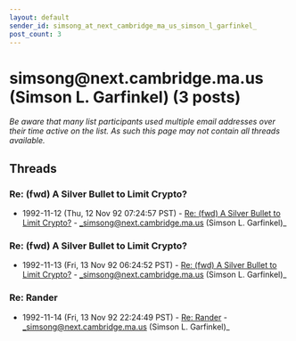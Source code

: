 ```yaml
---
layout: default
sender_id: simsong_at_next_cambridge_ma_us_simson_l_garfinkel_
post_count: 3
---
```


# simsong<span>@</span>next.cambridge.ma.us (Simson L. Garfinkel) (3 posts)

_Be aware that many list participants used multiple email addresses over their time active on the list. As such this page may not contain all threads available._

## Threads

### Re: (fwd) A Silver Bullet to Limit Crypto?
+ 1992-11-12 (Thu, 12 Nov 92 07:24:57 PST) - [Re: (fwd) A Silver Bullet to Limit Crypto?](/archive/1992/11/e2ff09f54c95f1e342225a9d808dc1c14607d0b260f376c4e583dbe5b4e286d3) - _simsong@next.cambridge.ma.us (Simson L. Garfinkel)_

### Re: (fwd) A Silver Bullet to Limit Crypto?
+ 1992-11-13 (Fri, 13 Nov 92 06:24:52 PST) - [Re: (fwd) A Silver Bullet to Limit Crypto?](/archive/1992/11/203d15120ec624a972ee8cea1bea5e07042a769d777d1e968fbaeba52ef64628) - _simsong@next.cambridge.ma.us (Simson L. Garfinkel)_

### Re: Rander
+ 1992-11-14 (Fri, 13 Nov 92 22:24:49 PST) - [Re: Rander](/archive/1992/11/151814d54eb446f37ced371f7240bbdce6bd6ee614784eb6c0b1101b3f8146c5) - _simsong@next.cambridge.ma.us (Simson L. Garfinkel)_

